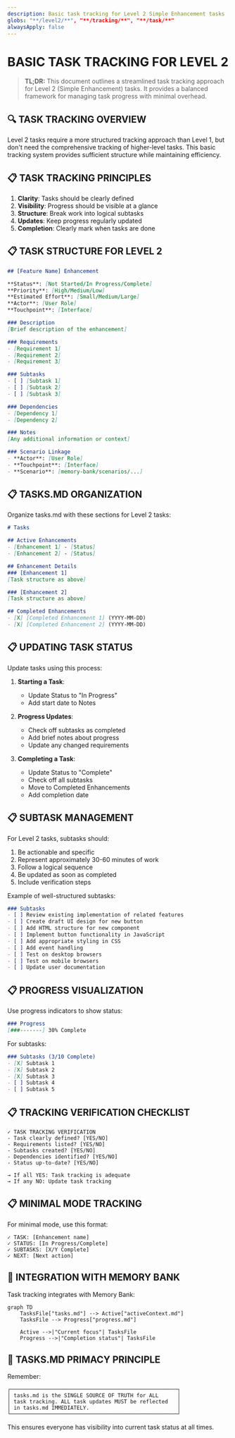 ```yaml
---
description: Basic task tracking for Level 2 Simple Enhancement tasks
globs: "**/level2/**", "**/tracking/**", "**/task/**"
alwaysApply: false
---
```


# BASIC TASK TRACKING FOR LEVEL 2

> **TL;DR:** This document outlines a streamlined task tracking approach for Level 2 (Simple Enhancement) tasks. It provides a balanced framework for managing task progress with minimal overhead.

## 🔍 TASK TRACKING OVERVIEW

Level 2 tasks require a more structured tracking approach than Level 1, but don't need the comprehensive tracking of higher-level tasks. This basic tracking system provides sufficient structure while maintaining efficiency.

## 📋 TASK TRACKING PRINCIPLES

1. **Clarity**: Tasks should be clearly defined
2. **Visibility**: Progress should be visible at a glance
3. **Structure**: Break work into logical subtasks
4. **Updates**: Keep progress regularly updated
5. **Completion**: Clearly mark when tasks are done

## 📋 TASK STRUCTURE FOR LEVEL 2

```markdown
## [Feature Name] Enhancement

**Status**: [Not Started/In Progress/Complete]
**Priority**: [High/Medium/Low]
**Estimated Effort**: [Small/Medium/Large]
**Actor**: [User Role]
**Touchpoint**: [Interface]

### Description
[Brief description of the enhancement]

### Requirements
- [Requirement 1]
- [Requirement 2]
- [Requirement 3]

### Subtasks
- [ ] [Subtask 1]
- [ ] [Subtask 2]
- [ ] [Subtask 3]

### Dependencies
- [Dependency 1]
- [Dependency 2]

### Notes
[Any additional information or context]

### Scenario Linkage
- **Actor**: [User Role]
- **Touchpoint**: [Interface]
- **Scenario**: [memory-bank/scenarios/...]
```

## 📋 TASKS.MD ORGANIZATION

Organize tasks.md with these sections for Level 2 tasks:

```markdown
# Tasks

## Active Enhancements
- [Enhancement 1] - [Status]
- [Enhancement 2] - [Status]

## Enhancement Details
### [Enhancement 1]
[Task structure as above]

### [Enhancement 2]
[Task structure as above]

## Completed Enhancements
- [X] [Completed Enhancement 1] (YYYY-MM-DD)
- [X] [Completed Enhancement 2] (YYYY-MM-DD)
```

## 📋 UPDATING TASK STATUS

Update tasks using this process:

1. **Starting a Task**:
   - Update Status to "In Progress"
   - Add start date to Notes

2. **Progress Updates**:
   - Check off subtasks as completed
   - Add brief notes about progress
   - Update any changed requirements

3. **Completing a Task**:
   - Update Status to "Complete"
   - Check off all subtasks
   - Move to Completed Enhancements
   - Add completion date

## 📋 SUBTASK MANAGEMENT

For Level 2 tasks, subtasks should:

1. Be actionable and specific
2. Represent approximately 30-60 minutes of work
3. Follow a logical sequence
4. Be updated as soon as completed
5. Include verification steps

Example of well-structured subtasks:
```markdown
### Subtasks
- [ ] Review existing implementation of related features
- [ ] Create draft UI design for new button
- [ ] Add HTML structure for new component
- [ ] Implement button functionality in JavaScript
- [ ] Add appropriate styling in CSS
- [ ] Add event handling
- [ ] Test on desktop browsers
- [ ] Test on mobile browsers
- [ ] Update user documentation
```

## 📋 PROGRESS VISUALIZATION

Use progress indicators to show status:

```markdown
### Progress
[###-------] 30% Complete
```

For subtasks:
```markdown
### Subtasks (3/10 Complete)
- [X] Subtask 1
- [X] Subtask 2
- [X] Subtask 3
- [ ] Subtask 4
- [ ] Subtask 5
```

## 📋 TRACKING VERIFICATION CHECKLIST

```
✓ TASK TRACKING VERIFICATION
- Task clearly defined? [YES/NO]
- Requirements listed? [YES/NO]
- Subtasks created? [YES/NO]
- Dependencies identified? [YES/NO]
- Status up-to-date? [YES/NO]

→ If all YES: Task tracking is adequate
→ If any NO: Update task tracking
```

## 📋 MINIMAL MODE TRACKING

For minimal mode, use this format:

```
✓ TASK: [Enhancement name]
✓ STATUS: [In Progress/Complete]
✓ SUBTASKS: [X/Y Complete]
✓ NEXT: [Next action]
```

## 🔄 INTEGRATION WITH MEMORY BANK

Task tracking integrates with Memory Bank:

```mermaid
graph TD
    TasksFile["tasks.md"] --> Active["activeContext.md"]
    TasksFile --> Progress["progress.md"]
    
    Active -->|"Current focus"| TasksFile
    Progress -->|"Completion status"| TasksFile
```

## 🚨 TASKS.MD PRIMACY PRINCIPLE

Remember:

```
┌─────────────────────────────────────────────────────┐
│ tasks.md is the SINGLE SOURCE OF TRUTH for ALL      │
│ task tracking. ALL task updates MUST be reflected   │
│ in tasks.md IMMEDIATELY.                            │
└─────────────────────────────────────────────────────┘
```

This ensures everyone has visibility into current task status at all times. 